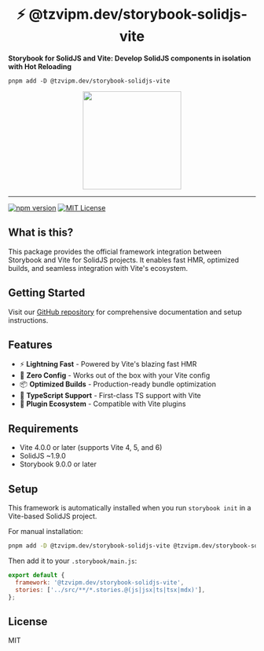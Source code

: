 <div>
  <h1 align="center">⚡ @tzvipm.dev/storybook-solidjs-vite</h1>
  <strong>
    Storybook for SolidJS and Vite: Develop SolidJS components in isolation with Hot Reloading
  </strong>
</div>

```
pnpm add -D @tzvipm.dev/storybook-solidjs-vite
```

<div align="center">
  <a
    alt="TzviPM Logo"
    href="https://www.tzvipm.dev"
  >
    <img
      width="200px"
      src="https://www.tzvipm.dev/logo.svg"
    />
  </a>
</div>

<hr />

<!-- prettier-ignore-start -->
[![npm version][npm-badge]][npm]
[![MIT License][license-badge]][license]
<!-- prettier-ignore-end -->

## What is this?

This package provides the official framework integration between Storybook and Vite for SolidJS projects. It enables fast HMR, optimized builds, and seamless integration with Vite's ecosystem.

## Getting Started

Visit our [GitHub repository](https://github.com/TzviPM/storybook-solidjs) for comprehensive documentation and setup instructions.

## Features

- ⚡ **Lightning Fast** - Powered by Vite's blazing fast HMR
- 🔧 **Zero Config** - Works out of the box with your Vite config
- 📦 **Optimized Builds** - Production-ready bundle optimization
- 🎯 **TypeScript Support** - First-class TS support with Vite
- 🔌 **Plugin Ecosystem** - Compatible with Vite plugins

## Requirements

- Vite 4.0.0 or later (supports Vite 4, 5, and 6)
- SolidJS ~1.9.0
- Storybook 9.0.0 or later

## Setup

This framework is automatically installed when you run `storybook init` in a Vite-based SolidJS project.

For manual installation:

```bash
pnpm add -D @tzvipm.dev/storybook-solidjs-vite @tzvipm.dev/storybook-solidjs
```

Then add it to your `.storybook/main.js`:

```js
export default {
  framework: '@tzvipm.dev/storybook-solidjs-vite',
  stories: ['../src/**/*.stories.@(js|jsx|ts|tsx|mdx)'],
};
```

## License

MIT

<!-- prettier-ignore-start -->
[npm-badge]: https://img.shields.io/npm/v/@tzvipm.dev/storybook-solidjs-vite.svg?style=flat-square
[npm]: https://npmjs.org/package/@tzvipm.dev/storybook-solidjs-vite
[license-badge]: https://img.shields.io/badge/license-MIT%20License-blue.svg?style=flat-square
[license]: https://github.com/TzviPM/storybook-solidjs/blob/main/LICENSE
<!-- prettier-ignore-end -->
